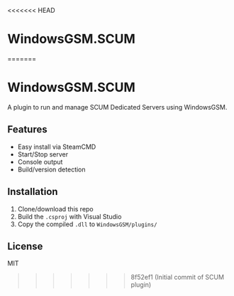 <<<<<<< HEAD
# WindowsGSM.SCUM
=======
# WindowsGSM.SCUM

A plugin to run and manage SCUM Dedicated Servers using WindowsGSM.

## Features

- Easy install via SteamCMD
- Start/Stop server
- Console output
- Build/version detection

## Installation

1. Clone/download this repo
2. Build the `.csproj` with Visual Studio
3. Copy the compiled `.dll` to `WindowsGSM/plugins/`

## License

MIT
>>>>>>> 8f52ef1 (Initial commit of SCUM plugin)
